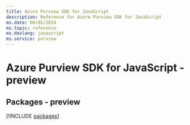 ```yaml
---
title: Azure Purview SDK for JavaScript
description: Reference for Azure Purview SDK for JavaScript
ms.date: 06/05/2024
ms.topic: reference
ms.devlang: javascript
ms.service: purview
---
```

# Azure Purview SDK for JavaScript - preview
## Packages - preview
[!INCLUDE [packages](purview-index.md)]